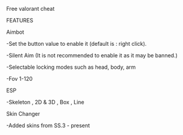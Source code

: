 Free valorant cheat

FEATURES

Aimbot

-Set the button value to enable it (default is : right click).

-Silent Aim (It is not recommended to enable it as it may be banned.)

-Selectable locking modes such as head, body, arm

-Fov 1-120


ESP

-Skeleton , 2D & 3D , Box , Line


Skin Changer

-Added skins from SS.3 - present

